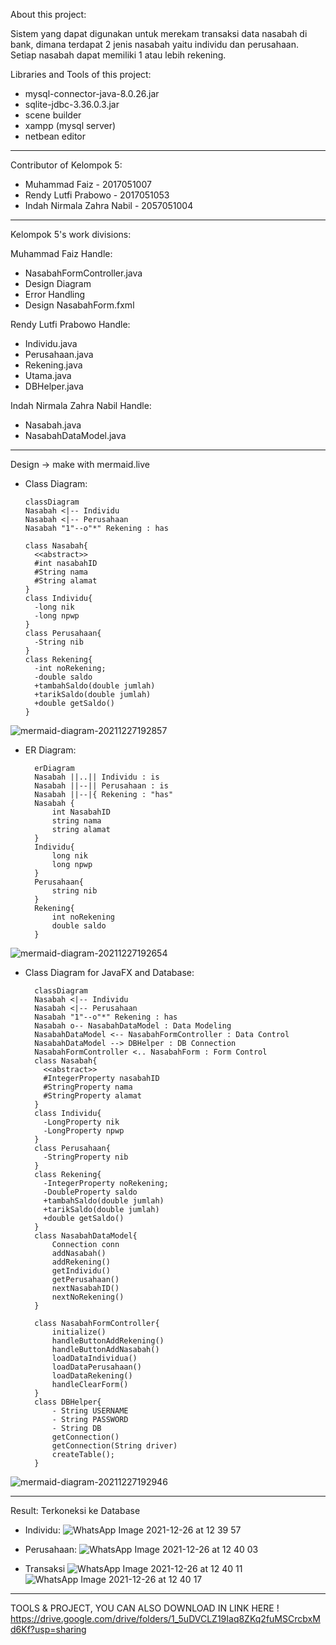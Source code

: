 About this project:

Sistem yang dapat digunakan untuk merekam transaksi data nasabah di bank, dimana terdapat 2 jenis nasabah yaitu individu dan perusahaan. Setiap  nasabah dapat memiliki 1 atau lebih rekening.

Libraries and Tools of this project:
- mysql-connector-java-8.0.26.jar
- sqlite-jdbc-3.36.0.3.jar
- scene builder
- xampp (mysql server)
- netbean editor
-------------------------------------------

Contributor of Kelompok 5:
- Muhammad Faiz - 2017051007
- Rendy Lutfi Prabowo - 2017051053
- Indah Nirmala Zahra Nabil - 2057051004

-------------------------------------------

Kelompok 5's work divisions:

Muhammad Faiz Handle:
- NasabahFormController.java
- Design Diagram
- Error Handling
- Design NasabahForm.fxml

Rendy Lutfi Prabowo Handle:
- Individu.java
- Perusahaan.java
- Rekening.java
- Utama.java
- DBHelper.java

Indah Nirmala Zahra Nabil Handle:
- Nasabah.java
- NasabahDataModel.java

-------------------------------------------

Design -> make with mermaid.live

  - Class Diagram:
  
        classDiagram
        Nasabah <|-- Individu
        Nasabah <|-- Perusahaan
        Nasabah "1"--o"*" Rekening : has

        class Nasabah{
          <<abstract>>
          #int nasabahID
          #String nama
          #String alamat
        }
        class Individu{
          -long nik
          -long npwp
        }
        class Perusahaan{
          -String nib
        }
        class Rekening{
          -int noRekening;
          -double saldo
          +tambahSaldo(double jumlah)
          +tarikSaldo(double jumlah)
          +double getSaldo()
        }
![mermaid-diagram-20211227192857](https://user-images.githubusercontent.com/81194811/147471850-12af0db0-7355-4dd9-8413-a3c5426136c9.png)

 
- ER Diagram:

        erDiagram
        Nasabah ||..|| Individu : is
        Nasabah ||--|| Perusahaan : is
        Nasabah ||--|{ Rekening : "has"
        Nasabah {
            int NasabahID
            string nama
            string alamat
        }
        Individu{
            long nik
            long npwp
        }
        Perusahaan{
            string nib
        }
        Rekening{
            int noRekening
            double saldo
        }
            
![mermaid-diagram-20211227192654](https://user-images.githubusercontent.com/81194811/147471739-317275c9-7823-4bcc-bf36-33a8b3d07284.png)


- Class Diagram for JavaFX and Database:

        classDiagram
        Nasabah <|-- Individu
        Nasabah <|-- Perusahaan
        Nasabah "1"--o"*" Rekening : has
        Nasabah o-- NasabahDataModel : Data Modeling
        NasabahDataModel <-- NasabahFormController : Data Control
        NasabahDataModel --> DBHelper : DB Connection
        NasabahFormController <.. NasabahForm : Form Control
        class Nasabah{
          <<abstract>>
          #IntegerProperty nasabahID
          #StringProperty nama
          #StringProperty alamat
        }
        class Individu{
          -LongProperty nik
          -LongProperty npwp
        }
        class Perusahaan{
          -StringProperty nib
        }
        class Rekening{
          -IntegerProperty noRekening;
          -DoubleProperty saldo
          +tambahSaldo(double jumlah)
          +tarikSaldo(double jumlah)
          +double getSaldo()
        }
        class NasabahDataModel{
            Connection conn
            addNasabah()
            addRekening()
            getIndividu()
            getPerusahaan()
            nextNasabahID()
            nextNoRekening()
        }

        class NasabahFormController{
            initialize()
            handleButtonAddRekening()
            handleButtonAddNasabah()
            loadDataIndividua()
            loadDataPerusahaan()
            loadDataRekening()
            handleClearForm()
        }
        class DBHelper{
            - String USERNAME
            - String PASSWORD
            - String DB
            getConnection()
            getConnection(String driver)
            createTable();
        }
  
![mermaid-diagram-20211227192946](https://user-images.githubusercontent.com/81194811/147471897-fc041832-5013-4fd5-8a70-d3b6f1da82ba.png)

-------------------------------------------

Result:
Terkoneksi ke Database

- Individu:
![WhatsApp Image 2021-12-26 at 12 39 57](https://user-images.githubusercontent.com/95564115/147400028-615628ef-eeef-452f-88a8-0964513a5fcc.jpeg)


- Perusahaan:
![WhatsApp Image 2021-12-26 at 12 40 03](https://user-images.githubusercontent.com/95564115/147400031-fc15bcf5-e0df-464c-966f-ea6d8d295aed.jpeg)


- Transaksi
![WhatsApp Image 2021-12-26 at 12 40 11](https://user-images.githubusercontent.com/95564115/147400032-c71222f7-6142-49ad-af57-9feec7db9221.jpeg)
![WhatsApp Image 2021-12-26 at 12 40 17](https://user-images.githubusercontent.com/95564115/147400039-a504a502-1aff-4aa0-89ec-6ed11474b119.jpeg)



-------------------------------------------
TOOLS & PROJECT, YOU CAN ALSO DOWNLOAD IN LINK HERE !
https://drive.google.com/drive/folders/1_5uDVCLZ19Iaq8ZKq2fuMSCrcbxMd6Kf?usp=sharing
